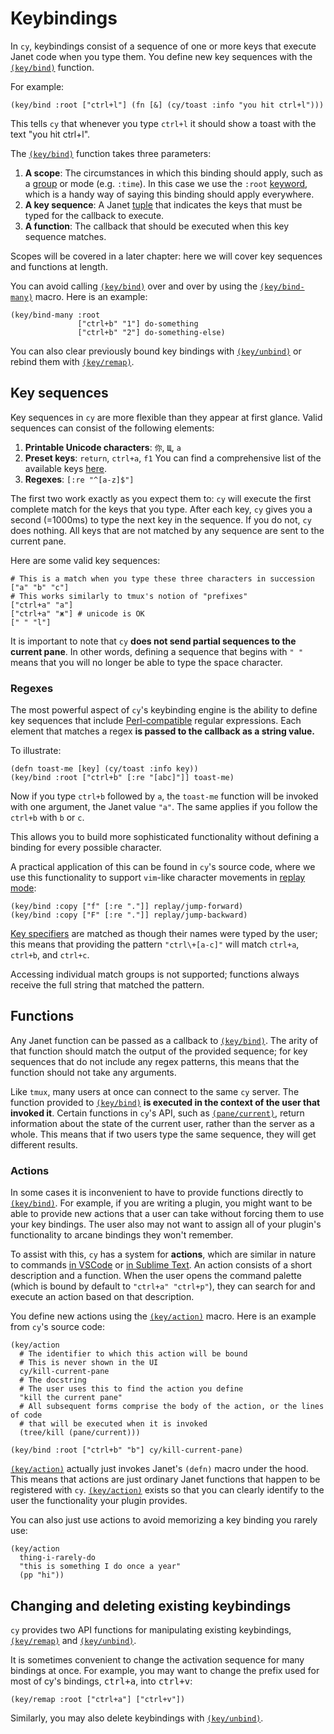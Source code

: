 # Keybindings

In `cy`, keybindings consist of a sequence of one or more keys that execute Janet code when you type them. You define new key sequences with the [`(key/bind)`](api.md#keybind) function.

For example:

```janet
(key/bind :root ["ctrl+l"] (fn [&] (cy/toast :info "you hit ctrl+l")))
```

This tells `cy` that whenever you type `ctrl+l` it should show a toast with the text "you hit ctrl+l".

The [`(key/bind)`](api.md#keybind) function takes three parameters:

1. **A scope**: The circumstances in which this binding should apply, such as a [group](./groups-and-panes.md) or mode (e.g. `:time`). In this case we use the `:root` [keyword](https://janet-lang.org/docs/strings.html), which is a handy way of saying this binding should apply everywhere.
1. **A key sequence**: A Janet [tuple](https://janet-lang.org/docs/data_structures/tuples.html) that indicates the keys that must be typed for the callback to execute.
1. **A function**: The callback that should be executed when this key sequence matches.

Scopes will be covered in a later chapter: here we will cover key sequences and functions at length.

You can avoid calling [`(key/bind)`](api.md#keybind) over and over by using the [`(key/bind-many)`](./api.md#keybind-many) macro. Here is an example:

```janet
(key/bind-many :root
               ["ctrl+b" "1"] do-something
               ["ctrl+b" "2"] do-something-else)
```

You can also clear previously bound key bindings with [`(key/unbind)`](./api.md#keyunbind) or rebind them with [`(key/remap)`](./api.md#keyremap).

## Key sequences

Key sequences in `cy` are more flexible than they appear at first glance. Valid sequences can consist of the following elements:

1. **Printable Unicode characters**: `你`, `Щ`, `a`
1. **Preset keys**: `return`, `ctrl+a`, `f1` You can find a comprehensive list of the available keys [here](./preset-keys.md).
1. **Regexes**: `[:re "^[a-z]$"]`

The first two work exactly as you expect them to: `cy` will execute the first complete match for the keys that you type. After each key, `cy` gives you a second (=1000ms) to type the next key in the sequence. If you do not, `cy` does nothing. All keys that are not matched by any sequence are sent to the current pane.

Here are some valid key sequences:

```janet
# This is a match when you type these three characters in succession
["a" "b" "c"]
# This works similarly to tmux's notion of "prefixes"
["ctrl+a" "a"]
["ctrl+a" "ж"] # unicode is OK
[" " "l"]
```

It is important to note that `cy` **does not send partial sequences to the current pane**. In other words, defining a sequence that begins with `" "` means that you will no longer be able to type the space character.

### Regexes

The most powerful aspect of `cy`'s keybinding engine is the ability to define key sequences that include [Perl-compatible](https://en.wikipedia.org/wiki/Perl_Compatible_Regular_Expressions) regular expressions. Each element that matches a regex **is passed to the callback as a string value.**

To illustrate:

```janet
(defn toast-me [key] (cy/toast :info key))
(key/bind :root ["ctrl+b" [:re "[abc]"]] toast-me)
```

Now if you type `ctrl+b` followed by `a`, the `toast-me` function will be invoked with one argument, the Janet value `"a"`. The same applies if you follow the `ctrl+b` with `b` or `c`.

This allows you to build more sophisticated functionality without defining a binding for every possible character.

A practical application of this can be found in `cy`'s source code, where we use this functionality to support `vim`-like character movements in [replay mode](./replay-mode.md):

```janet
(key/bind :copy ["f" [:re "."]] replay/jump-forward)
(key/bind :copy ["F" [:re "."]] replay/jump-backward)
```

[Key specifiers](./preset-keys.md) are matched as though their names were typed by the user; this means that providing the pattern `"ctrl\+[a-c]"` will match `ctrl+a`, `ctrl+b`, and `ctrl+c`.

Accessing individual match groups is not supported; functions always receive the full string that matched the pattern.

## Functions

Any Janet function can be passed as a callback to [`(key/bind)`](api.md#keybind). The arity of that function should match the output of the provided sequence; for key sequences that do not include any regex patterns, this means that the function should not take any arguments.

Like `tmux`, many users at once can connect to the same `cy` server. The function provided to [`(key/bind)`](api.md#keybind) **is executed in the context of the user that invoked it**. Certain functions in `cy`'s API, such as [`(pane/current)`](api.md#panecurrent), return information about the state of the current user, rather than the server as a whole. This means that if two users type the same sequence, they will get different results.

### Actions

In some cases it is inconvenient to have to provide functions directly to [`(key/bind)`](api.md#keybind). For example, if you are writing a plugin, you might want to be able to provide new actions that a user can take without forcing them to use your key bindings. The user also may not want to assign all of your plugin's functionality to arcane bindings they won't remember.

To assist with this, `cy` has a system for **actions**, which are similar in nature to commands [in VSCode](https://code.visualstudio.com/api/extension-guides/command) or [in Sublime Text](https://docs.sublimetext.io/reference/commands.html). An action consists of a short description and a function. When the user opens the command palette (which is bound by default to `"ctrl+a" "ctrl+p"`), they can search for and execute an action based on that description.

You define new actions using the [`(key/action)`](api.md#keyaction) macro. Here is an example from `cy`'s source code:

```janet
(key/action
  # The identifier to which this action will be bound
  # This is never shown in the UI
  cy/kill-current-pane
  # The docstring
  # The user uses this to find the action you define
  "kill the current pane"
  # All subsequent forms comprise the body of the action, or the lines of code
  # that will be executed when it is invoked
  (tree/kill (pane/current)))

(key/bind :root ["ctrl+b" "b"] cy/kill-current-pane)
```

[`(key/action)`](api.md#keyaction) actually just invokes Janet's `(defn)` macro under the hood. This means that actions are just ordinary Janet functions that happen to be registered with `cy`. [`(key/action)`](api.md#keyaction) exists so that you can clearly identify to the user the functionality your plugin provides.

You can also just use actions to avoid memorizing a key binding you rarely use:

```janet
(key/action
  thing-i-rarely-do
  "this is something I do once a year"
  (pp "hi"))
```

## Changing and deleting existing keybindings

`cy` provides two API functions for manipulating existing keybindings, [`(key/remap)`](api.md#keyremap) and [`(key/unbind)`](api.md#keyunbind).

It is sometimes convenient to change the activation sequence for many bindings at once. For example, you may want to change the prefix used for most of cy's bindings, <kbd>ctrl+a</kbd>, into <kbd>ctrl+v</kbd>:

```janet
(key/remap :root ["ctrl+a"] ["ctrl+v"])
```

Similarly, you may also delete keybindings with [`(key/unbind)`](api.md#keyunbind).
